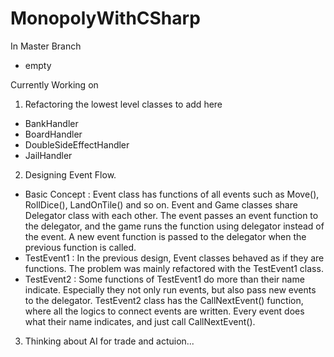# MonopolyWithCSharp

In Master Branch
- empty

Currently Working on
1. Refactoring the lowest level classes to add here
  - BankHandler
  - BoardHandler
  - DoubleSideEffectHandler
  - JailHandler
2. Designing Event Flow.
  - Basic Concept
    : Event class has functions of all events such as Move(), RollDice(), LandOnTile() and so on.
      Event and Game classes share Delegator class with each other.
      The event passes an event function to the delegator, and the game runs the function using delegator instead of the event.
      A new event function is passed to the delegator when the previous function is called.
  - TestEvent1
    : In the previous design, Event classes behaved as if they are functions. The problem was mainly refactored with the TestEvent1 class.
  - TestEvent2
    : Some functions of TestEvent1 do more than their name indicate.
      Especially they not only run events, but also pass new events to the delegator.
      TestEvent2 class has the CallNextEvent() function, where all the logics to connect events are written.
      Every event does what their name indicates, and just call CallNextEvent().
3. Thinking about AI for trade and actuion...
